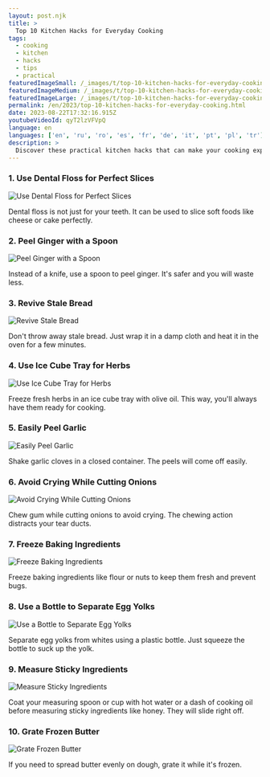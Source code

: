 ```yaml
---
layout: post.njk
title: >
  Top 10 Kitchen Hacks for Everyday Cooking
tags:
  - cooking
  - kitchen
  - hacks
  - tips
  - practical
featuredImageSmall: /_images/t/top-10-kitchen-hacks-for-everyday-cooking-cover-en-small.webp
featuredImageMedium: /_images/t/top-10-kitchen-hacks-for-everyday-cooking-cover-en-medium.webp
featuredImageLarge: /_images/t/top-10-kitchen-hacks-for-everyday-cooking-cover-en-large.webp
permalink: /en/2023/top-10-kitchen-hacks-for-everyday-cooking.html
date: 2023-08-22T17:32:16.915Z
youtubeVideoId: qyT2lzVFVpQ
language: en
languages: ['en', 'ru', 'ro', 'es', 'fr', 'de', 'it', 'pt', 'pl', 'tr']
description: >
  Discover these practical kitchen hacks that can make your cooking experience easier and more efficient. They are simple, yet can make a huge difference.
---
```


### 1. Use Dental Floss for Perfect Slices

![Use Dental Floss for Perfect Slices](/_images/f/fce0ae3ca76f76e53617983e2bf172ec-medium.webp)

Dental floss is not just for your teeth. It can be used to slice soft foods like cheese or cake perfectly.

### 2. Peel Ginger with a Spoon

![Peel Ginger with a Spoon](/_images/9/94078b511f8f946af74da4d4ccec0a5a-medium.webp)

Instead of a knife, use a spoon to peel ginger. It's safer and you will waste less.

### 3. Revive Stale Bread

![Revive Stale Bread](/_images/7/75b7cdfa984119c971b15a53941dab5b-medium.webp)

Don't throw away stale bread. Just wrap it in a damp cloth and heat it in the oven for a few minutes.

### 4. Use Ice Cube Tray for Herbs

![Use Ice Cube Tray for Herbs](/_images/3/37eff404a8bb89f2a1179aaeca4ca7ca-medium.webp)

Freeze fresh herbs in an ice cube tray with olive oil. This way, you'll always have them ready for cooking.

### 5. Easily Peel Garlic

![Easily Peel Garlic](/_images/0/0c673f119cb0db520382a472601144cf-medium.webp)

Shake garlic cloves in a closed container. The peels will come off easily.

### 6. Avoid Crying While Cutting Onions

![Avoid Crying While Cutting Onions](/_images/5/5b3a12459c14708ce1bc263d3dc8fc89-medium.webp)

Chew gum while cutting onions to avoid crying. The chewing action distracts your tear ducts.

### 7. Freeze Baking Ingredients

![Freeze Baking Ingredients](/_images/b/bf40c7fd31558dd61f08059a03e5d08b-medium.webp)

Freeze baking ingredients like flour or nuts to keep them fresh and prevent bugs.

### 8. Use a Bottle to Separate Egg Yolks

![Use a Bottle to Separate Egg Yolks](/_images/6/6d29ea4ccb48b29c4303f692dde1b925-medium.webp)

Separate egg yolks from whites using a plastic bottle. Just squeeze the bottle to suck up the yolk.

### 9. Measure Sticky Ingredients

![Measure Sticky Ingredients](/_images/2/267684f23b1507e1b7d2889b12d0b6d8-medium.webp)

Coat your measuring spoon or cup with hot water or a dash of cooking oil before measuring sticky ingredients like honey. They will slide right off.

### 10. Grate Frozen Butter

![Grate Frozen Butter](/_images/1/120dcb2db662e28a278f923040bd4ba3-medium.webp)

If you need to spread butter evenly on dough, grate it while it's frozen.

